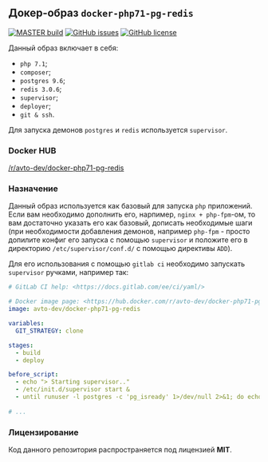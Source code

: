 ## Докер-образ `docker-php71-pg-redis`

[![MASTER build](https://img.shields.io/docker/build/avto-dev/docker-php71-pg-redis.svg)](https://hub.docker.com/r/avto-dev/docker-php71-pg-redis)
[![GitHub issues](https://img.shields.io/github/issues/avto-dev/docker-php71-pg-redis.svg)](https://github.com/avto-dev/docker-php71-pg-redis/issues)
[![GitHub license](https://img.shields.io/badge/license-MIT-blue.svg)](https://raw.githubusercontent.com/avtoraport/docker-php71-pg-redis/master/license)

Данный образ включает в себя:

 * `php 7.1`;
 * `composer`;
 * `postgres 9.6`;
 * `redis 3.0.6`;
 * `supervisor`;
 * `deployer`;
 * `git & ssh`.

Для запуска демонов `postgres` и `redis` используется `supervisor`.

### Docker HUB

[/r/avto-dev/docker-php71-pg-redis][docker_hub]

### Назначение

Данный образ используется как базовый для запуска `php` приложений. Если вам необходимо дополнить его, нарпимер, `nginx + php-fpm`-ом, то вам достаточно указать его как базовый, дописать необходимые шаги (при необходимости добавления демонов, например `php-fpm` - просто допилите конфиг его запуска с помощью `supervisor` и положите его в директорию `/etc/supervisor/conf.d/` с помощью директивы `ADD`).

Для его использования с помощью `gitlab ci` необходимо запускать `supervisor` ручками, например так:

```yml
# GitLab CI help: <https://docs.gitlab.com/ee/ci/yaml/>

# Docker image page: <https://hub.docker.com/r/avto-dev/docker-php71-pg-redis>
image: avto-dev/docker-php71-pg-redis

variables:
  GIT_STRATEGY: clone

stages:
  - build
  - deploy

before_script:
  - echo "> Starting supervisor.."
  - /etc/init.d/supervisor start &
  - until runuser -l postgres -c 'pg_isready' 1>/dev/null 2>&1; do echo 'Wait for daemon starts..'; sleep 1; done;
  
# ...
```

### Лицензирование

Код данного репозитория распространяется под лицензией **MIT**.

[docker_hub]:https://hub.docker.com/r/avto-dev/docker-php71-pg-redis/
